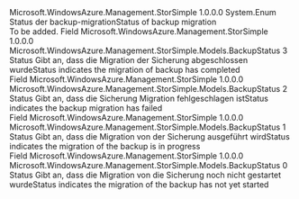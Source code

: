 <Type Name="BackupStatus" FullName="Microsoft.WindowsAzure.Management.StorSimple.Models.BackupStatus">
  <TypeSignature Language="C#" Value="public enum BackupStatus" />
  <TypeSignature Language="ILAsm" Value=".class public auto ansi sealed BackupStatus extends System.Enum" />
  <TypeSignature Language="DocId" Value="T:Microsoft.WindowsAzure.Management.StorSimple.Models.BackupStatus" />
  <TypeSignature Language="VB.NET" Value="Public Enum BackupStatus" />
  <TypeSignature Language="F#" Value="type BackupStatus = " />
  <AssemblyInfo>
    <AssemblyName>Microsoft.WindowsAzure.Management.StorSimple</AssemblyName>
    <AssemblyVersion>1.0.0.0</AssemblyVersion>
  </AssemblyInfo>
  <Base>
    <BaseTypeName>System.Enum</BaseTypeName>
  </Base>
  <Docs>
    <summary>
            <span data-ttu-id="9d4be-101">Status der backup-migration</span><span class="sxs-lookup"><span data-stu-id="9d4be-101">Status of backup migration</span></span>
            </summary>
    <remarks>To be added.</remarks>
  </Docs>
  <Members>
    <Member MemberName="Completed">
      <MemberSignature Language="C#" Value="Completed" />
      <MemberSignature Language="ILAsm" Value=".field public static literal valuetype Microsoft.WindowsAzure.Management.StorSimple.Models.BackupStatus Completed = int32(3)" />
      <MemberSignature Language="DocId" Value="F:Microsoft.WindowsAzure.Management.StorSimple.Models.BackupStatus.Completed" />
      <MemberSignature Language="VB.NET" Value="Completed" />
      <MemberSignature Language="F#" Value="Completed = 3" Usage="Microsoft.WindowsAzure.Management.StorSimple.Models.BackupStatus.Completed" />
      <MemberType>Field</MemberType>
      <AssemblyInfo>
        <AssemblyName>Microsoft.WindowsAzure.Management.StorSimple</AssemblyName>
        <AssemblyVersion>1.0.0.0</AssemblyVersion>
      </AssemblyInfo>
      <ReturnValue>
        <ReturnType>Microsoft.WindowsAzure.Management.StorSimple.Models.BackupStatus</ReturnType>
      </ReturnValue>
      <MemberValue>3</MemberValue>
      <Docs>
        <summary>
            <span data-ttu-id="9d4be-102">Status Gibt an, dass die Migration der Sicherung abgeschlossen wurde</span><span class="sxs-lookup"><span data-stu-id="9d4be-102">Status indicates the migration of backup has completed</span></span>
            </summary>
      </Docs>
    </Member>
    <Member MemberName="Failed">
      <MemberSignature Language="C#" Value="Failed" />
      <MemberSignature Language="ILAsm" Value=".field public static literal valuetype Microsoft.WindowsAzure.Management.StorSimple.Models.BackupStatus Failed = int32(2)" />
      <MemberSignature Language="DocId" Value="F:Microsoft.WindowsAzure.Management.StorSimple.Models.BackupStatus.Failed" />
      <MemberSignature Language="VB.NET" Value="Failed" />
      <MemberSignature Language="F#" Value="Failed = 2" Usage="Microsoft.WindowsAzure.Management.StorSimple.Models.BackupStatus.Failed" />
      <MemberType>Field</MemberType>
      <AssemblyInfo>
        <AssemblyName>Microsoft.WindowsAzure.Management.StorSimple</AssemblyName>
        <AssemblyVersion>1.0.0.0</AssemblyVersion>
      </AssemblyInfo>
      <ReturnValue>
        <ReturnType>Microsoft.WindowsAzure.Management.StorSimple.Models.BackupStatus</ReturnType>
      </ReturnValue>
      <MemberValue>2</MemberValue>
      <Docs>
        <summary>
            <span data-ttu-id="9d4be-103">Status Gibt an, dass die Sicherung Migration fehlgeschlagen ist</span><span class="sxs-lookup"><span data-stu-id="9d4be-103">Status indicates the backup migration has failed</span></span>
            </summary>
      </Docs>
    </Member>
    <Member MemberName="InProgress">
      <MemberSignature Language="C#" Value="InProgress" />
      <MemberSignature Language="ILAsm" Value=".field public static literal valuetype Microsoft.WindowsAzure.Management.StorSimple.Models.BackupStatus InProgress = int32(1)" />
      <MemberSignature Language="DocId" Value="F:Microsoft.WindowsAzure.Management.StorSimple.Models.BackupStatus.InProgress" />
      <MemberSignature Language="VB.NET" Value="InProgress" />
      <MemberSignature Language="F#" Value="InProgress = 1" Usage="Microsoft.WindowsAzure.Management.StorSimple.Models.BackupStatus.InProgress" />
      <MemberType>Field</MemberType>
      <AssemblyInfo>
        <AssemblyName>Microsoft.WindowsAzure.Management.StorSimple</AssemblyName>
        <AssemblyVersion>1.0.0.0</AssemblyVersion>
      </AssemblyInfo>
      <ReturnValue>
        <ReturnType>Microsoft.WindowsAzure.Management.StorSimple.Models.BackupStatus</ReturnType>
      </ReturnValue>
      <MemberValue>1</MemberValue>
      <Docs>
        <summary>
            <span data-ttu-id="9d4be-104">Status Gibt an, dass die Migration von der Sicherung ausgeführt wird</span><span class="sxs-lookup"><span data-stu-id="9d4be-104">Status indicates the migration of the backup is in progress</span></span>
            </summary>
      </Docs>
    </Member>
    <Member MemberName="NotStarted">
      <MemberSignature Language="C#" Value="NotStarted" />
      <MemberSignature Language="ILAsm" Value=".field public static literal valuetype Microsoft.WindowsAzure.Management.StorSimple.Models.BackupStatus NotStarted = int32(0)" />
      <MemberSignature Language="DocId" Value="F:Microsoft.WindowsAzure.Management.StorSimple.Models.BackupStatus.NotStarted" />
      <MemberSignature Language="VB.NET" Value="NotStarted" />
      <MemberSignature Language="F#" Value="NotStarted = 0" Usage="Microsoft.WindowsAzure.Management.StorSimple.Models.BackupStatus.NotStarted" />
      <MemberType>Field</MemberType>
      <AssemblyInfo>
        <AssemblyName>Microsoft.WindowsAzure.Management.StorSimple</AssemblyName>
        <AssemblyVersion>1.0.0.0</AssemblyVersion>
      </AssemblyInfo>
      <ReturnValue>
        <ReturnType>Microsoft.WindowsAzure.Management.StorSimple.Models.BackupStatus</ReturnType>
      </ReturnValue>
      <MemberValue>0</MemberValue>
      <Docs>
        <summary>
            <span data-ttu-id="9d4be-105">Status Gibt an, dass die Migration von die Sicherung noch nicht gestartet wurde</span><span class="sxs-lookup"><span data-stu-id="9d4be-105">Status indicates the migration of the backup has not yet started</span></span>
            </summary>
      </Docs>
    </Member>
  </Members>
</Type>